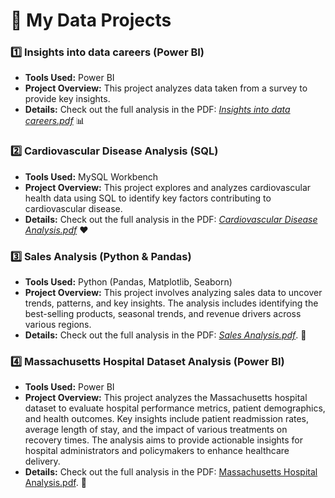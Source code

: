 # 🌟 My Data Projects

### 1️⃣ **Insights into data careers (Power BI)**  
- **Tools Used:** Power BI  
- **Project Overview:** This project analyzes data taken from a survey to provide key insights.  
- **Details:** Check out the full analysis in the PDF: [*Insights into data careers.pdf*](https://github.com/DozedCupboard/DozedCupboard/blob/main/Insights%20into%20Data%20Careers.pdf) 📊

### 2️⃣ **Cardiovascular Disease Analysis (SQL)**  
- **Tools Used:** MySQL Workbench  
- **Project Overview:** This project explores and analyzes cardiovascular health data using SQL to identify key factors contributing to cardiovascular disease.  
- **Details:** Check out the full analysis in the PDF: [*Cardiovascular Disease Analysis.pdf*](https://github.com/DozedCupboard/DozedCupboard/blob/main/Cardiovascular%20Disease%20Analysis.pdf) ❤️

### 3️⃣ **Sales Analysis (Python & Pandas)**  
- **Tools Used:** Python (Pandas, Matplotlib, Seaborn)  
- **Project Overview:** This project involves analyzing sales data to uncover trends, patterns, and key insights. The analysis includes identifying the best-selling products, seasonal trends, and revenue drivers across various regions.  
- **Details:** Check out the full analysis in the PDF: [*Sales Analysis.pdf*](https://github.com/DozedCupboard/DozedCupboard/blob/main/Sales%20Analysis.ipynb). 💼

### 4️⃣ Massachusetts Hospital Dataset Analysis (Power BI)  
- **Tools Used:** Power BI  
- **Project Overview:** This project analyzes the Massachusetts hospital dataset to evaluate hospital performance metrics, patient demographics, and health outcomes. Key insights include patient readmission rates, average length of stay, and the impact of various treatments on recovery times. The analysis aims to provide actionable insights for hospital administrators and policymakers to enhance healthcare delivery.  
- **Details:** Check out the full analysis in the PDF: [Massachusetts Hospital Analysis.pdf](#). 🏥
 
















<!---
DozedCupboard/DozedCupboard is a ✨ special ✨ repository because its `README.md` (this file) appears on your GitHub profile.
You can click the Preview link to take a look at your changes.
--->
